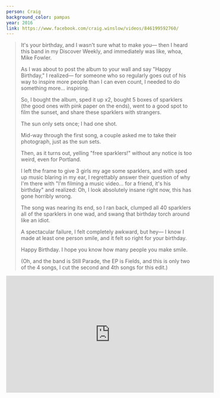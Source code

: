 ```yaml
---
person: Craig
background_color: pampas
year: 2016
link: https://www.facebook.com/craig.winslow/videos/846199592760/
---
```

> It's your birthday, and I wasn't sure what to make you— then I heard this band in my Discover Weekly, and immediately was like, whoa, Mike Fowler.
>
> As I was about to post the album to your wall and say "Happy Birthday," I realized— for someone who so regularly goes out of his way to inspire more people than I can even count, I needed to do something more... inspiring.
>
> So, I bought the album, sped it up x2, bought 5 boxes of sparklers (the good ones with pink paper on the ends), went to a good spot to film the sunset, and share these sparklers with strangers.
>
> The sun only sets once; I had one shot.
>
> Mid-way through the first song, a couple asked me to take their photograph, just as the sun sets.
>
> Then, as it turns out, yelling "free sparklers!" without any notice is too weird, even for Portland.
>
> I left the frame to give 3 girls my age some sparklers, and with sped up music blaring in my ear, I regrettably answer their question of why I'm there with "I'm filming a music video... for a friend, it's his birthday" and realized: Oh, I look absolutely insane right now, this has gone horribly wrong.
>
> The song was nearing its end, so I ran back, clumped all 40 sparklers all of the sparklers in one wad, and swang that birthday torch around like an idiot.
>
> A spectacular failure, I felt completely awkward, but hey— I know I made at least one person smile, and it felt so right for your birthday.
>
> Happy Birthday. I hope you know how many people you make smile.
>
> (Oh, and the band is Still Parade, the EP is Fields, and this is only two of the 4 songs, I cut the second and 4th songs for this edit.)

<iframe src="https://www.facebook.com/plugins/video.php?href=https%3A%2F%2Fwww.facebook.com%2Fcraig.winslow%2Fvideos%2F846199592760%2F&show_text=0&width=560" width="560" height="315" style="border:none;overflow:hidden" scrolling="no" frameborder="0" allowTransparency="true" allowFullScreen="true"></iframe>
